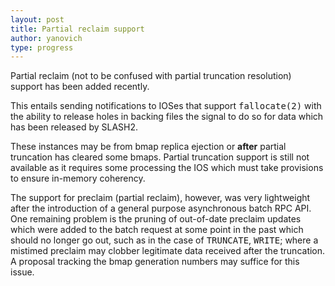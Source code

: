 ```yaml
---
layout: post
title: Partial reclaim support
author: yanovich
type: progress
---
```


Partial reclaim (not to be confused with partial truncation resolution) support has been added recently.

This entails sending notifications to IOSes that support <tt>fallocate(2)</tt> with the ability to release holes in backing files the signal to do so for data which has been released by SLASH2.

These instances may be from bmap replica ejection or <b>after</b> partial truncation has cleared some bmaps.  Partial truncation support is still not available as it requires some processing the IOS which must take provisions to ensure in-memory coherency.

The support for preclaim (partial reclaim), however, was very lightweight after the introduction of a general purpose asynchronous batch RPC API.  One remaining problem is the pruning of out-of-date preclaim updates which were added to the batch request at some point in the past which should no longer go out, such as in the case of <tt>TRUNCATE</tt>, <tt>WRITE</tt>; where a mistimed preclaim may clobber legitimate data received after the truncation.  A proposal tracking the bmap generation numbers may suffice for this issue.
